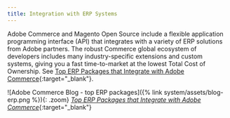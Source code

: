 ```yaml
---
title: Integration with ERP Systems
---
```


Adobe Commerce and Magento Open Source include a flexible application programming interface (API) that integrates with a variety of ERP solutions from Adobe partners. The robust Commerce global ecosystem of developers includes many industry-specific extensions and custom systems, giving you a fast time-to-market at the lowest Total Cost of Ownership. See [Top ERP Packages that Integrate with Adobe Commerce][1]{:target="_blank"}.

![Adobe Commerce Blog - top ERP packages]({% link system/assets/blog-erp.png %}){: .zoom}
[_Top ERP Packages that Integrate with Adobe Commerce_][1]{:target="_blank"}

[1]: https://magento.com/blog/best-practices/top-erp-packages-integrate-magento
